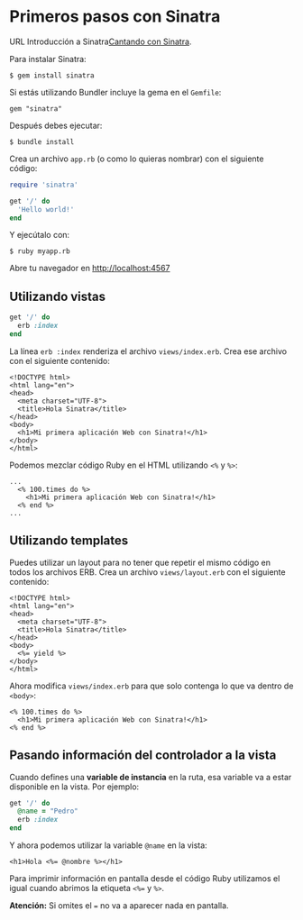 # Primeros pasos con Sinatra

URL Introducción a Sinatra[Cantando con Sinatra](https://code.tutsplus.com/tutorials/singing-with-sinatra--net-18965).

Para instalar Sinatra:

```text
$ gem install sinatra
```

Si estás utilizando Bundler incluye la gema en el `Gemfile`:

```text
gem "sinatra"
```

Después debes ejecutar:

```text
$ bundle install
```

Crea un archivo `app.rb` \(o como lo quieras nombrar\) con el siguiente código:

```ruby
require 'sinatra'

get '/' do
  'Hello world!'
end
```

Y ejecútalo con:

```text
$ ruby myapp.rb
```

Abre tu navegador en [http://localhost:4567](http://localhost:4567)

## Utilizando vistas

```ruby
get '/' do
  erb :index
end
```

La línea `erb :index` renderiza el archivo `views/index.erb`. Crea ese archivo con el siguiente contenido:

```text
<!DOCTYPE html>
<html lang="en">
<head>
  <meta charset="UTF-8">
  <title>Hola Sinatra</title>
</head>
<body>
  <h1>Mi primera aplicación Web con Sinatra!</h1>
</body>
</html>
```

Podemos mezclar código Ruby en el HTML utilizando `<%` y `%>`:

```text
...
  <% 100.times do %>
    <h1>Mi primera aplicación Web con Sinatra!</h1>
  <% end %>
...
```

## Utilizando templates

Puedes utilizar un layout para no tener que repetir el mismo código en todos los archivos ERB. Crea un archivo `views/layout.erb` con el siguiente contenido:

```text
<!DOCTYPE html>
<html lang="en">
<head>
  <meta charset="UTF-8">
  <title>Hola Sinatra</title>
</head>
<body>
  <%= yield %>
</body>
</html>
```

Ahora modifica `views/index.erb` para que solo contenga lo que va dentro de `<body>`:

```text
<% 100.times do %>
  <h1>Mi primera aplicación Web con Sinatra!</h1>
<% end %>
```

## Pasando información del controlador a la vista

Cuando defines una **variable de instancia** en la ruta, esa variable va a estar disponible en la vista. Por ejemplo:

```ruby
get '/' do
  @name = "Pedro"
  erb :index
end
```

Y ahora podemos utilizar la variable `@name` en la vista:

```text
<h1>Hola <%= @nombre %></h1>
```

Para imprimir información en pantalla desde el código Ruby utilizamos el igual cuando abrimos la etiqueta `<%=` y `%>`.

**Atención:** Si omites el `=` no va a aparecer nada en pantalla.
